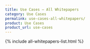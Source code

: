 ```yaml
---
title: Use Cases – All Whitepapers
category: Use Cases
permalink: use-cases-all-whitepapers/
product: Use Cases
product_url: use-cases
---
```


{% include all-whitepapers-list.html %}
